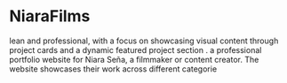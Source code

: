 # NiaraFilms
lean and professional, with a focus on showcasing visual content through project cards and a dynamic featured project section . a professional portfolio website for Niara Seña, a filmmaker or content creator. The website showcases their work across different categorie
